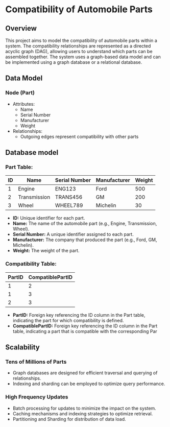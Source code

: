 # Compatibility of Automobile Parts



## Overview
This project aims to model the compatibility of automobile parts within a system. 
The compatibility relationships are represented as a directed acyclic graph (DAG), allowing users to understand which parts can be assembled together. The system uses a graph-based data model and can be implemented using a graph database or a relational database.
## Data Model

###  Node (Part)
 - Attributes:
   - Name
   - Serial Number
   - Manufacturer
   - Weight
 - Relationships:
   - Outgoing edges represent compatibility with other parts

##  Database model
### Part Table:

| ID | Name          | Serial Number | Manufacturer | Weight |
|----|---------------|---------------|--------------|--------|
| 1  | Engine        | ENG123        | Ford         | 500    |
| 2  | Transmission  | TRANS456      | GM           | 200    |
| 3  | Wheel         | WHEEL789      | Michelin     | 30     |

- **ID:** Unique identifier for each part.
- **Name:** The name of the automobile part (e.g., Engine, Transmission, Wheel).
- **Serial Number:** A unique identifier assigned to each part.
- **Manufacturer:** The company that produced the part (e.g., Ford, GM, Michelin).
- **Weight:** The weight of the part.

### Compatibility Table:

| PartID | CompatiblePartID |
|--------|-------------------|
| 1      | 2                 |
| 1      | 3                 |
| 2      | 3                 |

- **PartID:** Foreign key referencing the ID column in the Part table, indicating the part for which compatibility is defined.
- **CompatiblePartID:** Foreign key referencing the ID column in the Part table, indicating a part that is compatible with the corresponding Par

## Scalability
### Tens of Millions of Parts
 - Graph databases are designed for efficient traversal and querying of relationships.
 - Indexing and sharding can be employed to optimize query performance.

### High Frequency Updates
- Batch processing for updates to minimize the impact on the system.
- Caching mechanisms and indexing strategies to optimize retrieval.
- Partitioning and Sharding for distribution of data load.